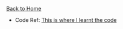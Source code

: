 [Back to Home](./)
* Code Ref: 
[This is where I learnt the code](http://interactivepython.org/courselib/static/pythonds/Trees/BinaryHeapImplementation.html)
